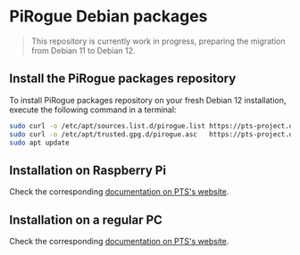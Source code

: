 # PiRogue Debian packages

> This repository is currently work in progress, preparing the migration from Debian 11 to Debian 12.

## Install the PiRogue packages repository

To install PiRogue packages repository on your fresh Debian 12 installation, execute the following command in a terminal:

```bash
sudo curl -o /etc/apt/sources.list.d/pirogue.list https://pts-project.org/debian-12/pirogue.list
sudo curl -o /etc/apt/trusted.gpg.d/pirogue.asc   https://pts-project.org/debian-12/Key.gpg
sudo apt update
```

## Installation on Raspberry Pi
Check the corresponding [documentation on PTS's website](https://pts-project.org/docs/pirogue/build-a-pirogue/).

## Installation on a regular PC
Check the corresponding [documentation on PTS's website](https://pts-project.org/docs/recipes/turn-a-regular-pc-into-a-pirogue/).

